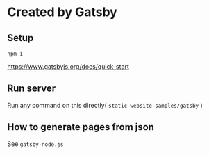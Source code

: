 # Created by Gatsby

## Setup

```
npm i
```

https://www.gatsbyjs.org/docs/quick-start

## Run server

Run any command on this directly( `static-website-samples/gatsby` )

## How to generate pages from json

See `gatsby-node.js`
